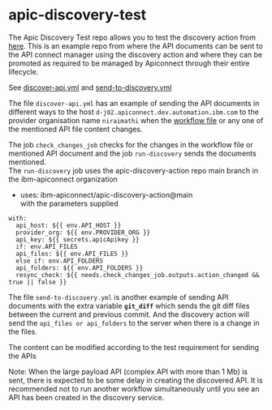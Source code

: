 # apic-discovery-test

The Apic Discovery Test repo allows you to test the discovery action from [here](https://github.com/ibm-apiconnect/apic-discovery-action). This is an example repo from where the API documents can be sent to the API connect manager using the discovery action and where they can be promoted as required to be managed by Apiconnect through their entire lifecycle.

See [discover-api.yml](.github/workflows/discover-api.yml) and [send-to-discovery.yml](.github/workflows/send-to-discovery.yml)

The file `discover-api.yml` has an example of sending the API documents in different ways to the host `d-j02.apiconnect.dev.automation.ibm.com` to the provider organisation name `niraimathi` when the [workflow file](.github/workflows/discover-api.yml) or any one of the mentioned API file content changes.<br /> 

The job `check_changes_job` checks for the changes in the workflow file or mentioned API document and the job `run-discovery` sends the documents mentioned.<br /> 
The `run-discovery` job uses the apic-discovery-action repo main branch in the ibm-apiconnect organization
 - uses: ibm-apiconnect/apic-discovery-action@main <br /> 
with the parameters supplied
```
with:
  api_host: ${{ env.API_HOST }}
  provider_org: ${{ env.PROVIDER_ORG }}
  api_key: ${{ secrets.apicApikey }}
  if: env.API_FILES
  api_files: ${{ env.API_FILES }}
  else if: env.API_FOLDERS
  api_folders: ${{ env.API_FOLDERS }}
  resync_check: ${{ needs.check_changes_job.outputs.action_changed && true || false }}
```
The file `send-to-discovery.yml` is another example of sending API documents with the extra variable **`git_diff`** which sends the git diff files between the current and previous commit. And the discovery action will send the `api_files or api_folders` to the server when there is a change in the files.

The content can be modified according to the test requirement for sending the APIs

Note: When the large payload API (complex API with more than 1 Mb) is sent, there is expected to be some delay in creating the discovered API. It is recommended not to run another workflow simultaneously until you see an API has been created in the discovery service. 